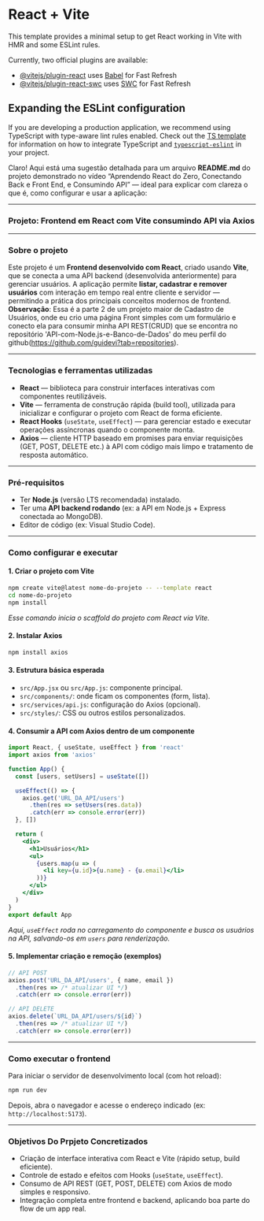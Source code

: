 # React + Vite

This template provides a minimal setup to get React working in Vite with HMR and some ESLint rules.

Currently, two official plugins are available:

- [@vitejs/plugin-react](https://github.com/vitejs/vite-plugin-react/blob/main/packages/plugin-react) uses [Babel](https://babeljs.io/) for Fast Refresh
- [@vitejs/plugin-react-swc](https://github.com/vitejs/vite-plugin-react/blob/main/packages/plugin-react-swc) uses [SWC](https://swc.rs/) for Fast Refresh

## Expanding the ESLint configuration

If you are developing a production application, we recommend using TypeScript with type-aware lint rules enabled. Check out the [TS template](https://github.com/vitejs/vite/tree/main/packages/create-vite/template-react-ts) for information on how to integrate TypeScript and [`typescript-eslint`](https://typescript-eslint.io) in your project.

Claro! Aqui está uma sugestão detalhada para um arquivo **README.md** do projeto demonstrado no vídeo “Aprendendo React do Zero, Conectando Back e Front End, e Consumindo API” — ideal para explicar com clareza o que é, como configurar e usar a aplicação:

---

### Projeto: Frontend em React com Vite consumindo API via Axios

---

### Sobre o projeto

Este projeto é um **Frontend desenvolvido com React**, criado usando **Vite**, que se conecta a uma API backend (desenvolvida anteriormente) para gerenciar usuários. A aplicação permite **listar, cadastrar e remover usuários** com interação em tempo real entre cliente e servidor — permitindo a prática dos principais conceitos modernos de frontend.
**Observaçâo**: Essa é a parte 2 de um projeto maior de Cadastro de Usuários, onde eu crio uma página Front simples com um formulário e conecto ela para consumir minha API REST(CRUD) que se encontra no repositório 'API-com-Node.js-e-Banco-de-Dados' do meu perfil do github(https://github.com/guidevi?tab=repositories).


---

### Tecnologias e ferramentas utilizadas

* **React** — biblioteca para construir interfaces interativas com componentes reutilizáveis.
* **Vite** — ferramenta de construção rápida (build tool), utilizada para inicializar e configurar o projeto com React de forma eficiente.
* **React Hooks** (`useState`, `useEffect`) — para gerenciar estado e executar operações assíncronas quando o componente monta.
* **Axios** — cliente HTTP baseado em promises para enviar requisições (GET, POST, DELETE etc.) à API com código mais limpo e tratamento de resposta automático.

---

### Pré-requisitos

* Ter **Node.js** (versão LTS recomendada) instalado.
* Ter uma **API backend rodando** (ex: a API em Node.js + Express conectada ao MongoDB).
* Editor de código (ex: Visual Studio Code).

---

### Como configurar e executar

#### 1. Criar o projeto com Vite

```bash
npm create vite@latest nome-do-projeto -- --template react
cd nome-do-projeto
npm install
```

*Esse comando inicia o scaffold do projeto com React via Vite.*

#### 2. Instalar Axios

```bash
npm install axios
```

#### 3. Estrutura básica esperada

* `src/App.jsx` ou `src/App.js`: componente principal.
* `src/components/`: onde ficam os componentes (form, lista).
* `src/services/api.js`: configuração do Axios (opcional).
* `src/styles/`: CSS ou outros estilos personalizados.

#### 4. Consumir a API com Axios dentro de um componente

```jsx
import React, { useState, useEffect } from 'react'
import axios from 'axios'

function App() {
  const [users, setUsers] = useState([])

  useEffect(() => {
    axios.get('URL_DA_API/users')
      .then(res => setUsers(res.data))
      .catch(err => console.error(err))
  }, [])

  return (
    <div>
      <h1>Usuários</h1>
      <ul>
        {users.map(u => (
          <li key={u.id}>{u.name} - {u.email}</li>
        ))}
      </ul>
    </div>
  )
}
export default App
```

*Aqui, `useEffect` roda no carregamento do componente e busca os usuários na API, salvando-os em `users` para renderização.*

#### 5. Implementar criação e remoção (exemplos)

```jsx
// API POST
axios.post('URL_DA_API/users', { name, email })
  .then(res => /* atualizar UI */)
  .catch(err => console.error(err))

// API DELETE
axios.delete(`URL_DA_API/users/${id}`)
  .then(res => /* atualizar UI */)
  .catch(err => console.error(err))
```

---

### Como executar o frontend

Para iniciar o servidor de desenvolvimento local (com hot reload):

```bash
npm run dev
```

Depois, abra o navegador e acesse o endereço indicado (ex: `http://localhost:5173`).

---

### Objetivos Do Prpjeto Concretizados

* Criação de interface interativa com React e Vite (rápido setup, build eficiente).
* Controle de estado e efeitos com Hooks (`useState`, `useEffect`).
* Consumo de API REST (GET, POST, DELETE) com Axios de modo simples e responsivo.
* Integração completa entre frontend e backend, aplicando boa parte do flow de um app real.
